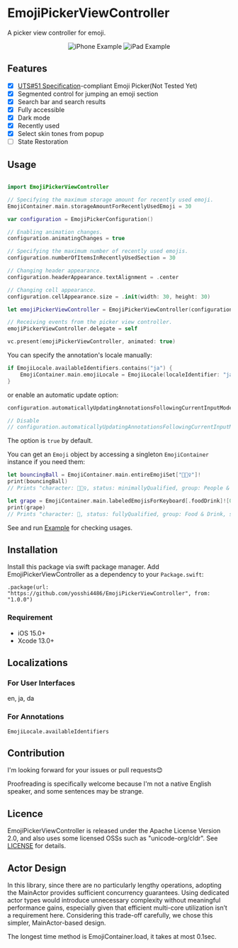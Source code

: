 # EmojiPickerViewController

A picker view controller for emoji.

<p align="center">
  <img src="https://raw.githubusercontent.com/yosshi4486/EmojiPickerViewController/main/samplegif_iphone.gif" alt="iPhone Example" />
  <img src="https://raw.githubusercontent.com/yosshi4486/EmojiPickerViewController/main/samplegif_ipad.gif" alt="iPad Example" />
</p>

## Features

-   [x] [UTS#51 Specification](https://unicode.org/reports/tr51/)-compliant Emoji Picker(Not Tested Yet)
-   [x] Segmented control for jumping an emoji section
-   [x] Search bar and search results
-   [x] Fully accessible
-   [x] Dark mode
-   [x] Recently used
-   [x] Select skin tones from popup
-   [ ] State Restoration

## Usage

```swift

import EmojiPickerViewController

// Specifying the maximum storage amount for recently used emoji.
EmojiContainer.main.storageAmountForRecentlyUsedEmoji = 30

var configuration = EmojiPickerConfiguration()

// Enabling animation changes.
configuration.animatingChanges = true

// Specifying the maximum number of recently used emojis.
configuration.numberOfItemsInRecentlyUsedSection = 30

// Changing header appearance.
configuration.headerAppearance.textAlignment = .center

// Changing cell appearance.
configuration.cellAppearance.size = .init(width: 30, height: 30)

let emojiPickerViewController = EmojiPickerViewController(configuration: configuration)

// Receiving events from the picker view controller.
emojiPickerViewController.delegate = self

vc.present(emojiPickerViewController, animated: true)

```

You can specify the annotation's locale manually:

```swift
if EmojiLocale.availableIdentifiers.contains("ja") {
    EmojiContainer.main.emojiLocale = EmojiLocale(localeIdentifier: "ja")!
}
```

or enable an automatic update option:

```swift
configuration.automaticallyUpdatingAnnotationsFollowingCurrentInputModeChange = true

// Disable
// configuration.automaticallyUpdatingAnnotationsFollowingCurrentInputModeChange = false
```

The option is `true` by default.

You can get an `Emoji` object by accessing a singleton `EmojiContainer` instance if you need them:

```swift
let bouncingBall = EmojiContainer.main.entireEmojiSet["⛹🏿‍♀"]!
print(bouncingBall)
// Prints "character: ⛹🏿‍♀, status: minimallyQualified, group: People & Body, subgroup: person-sport, cldrOrder: 2360, annotation: ball | dark skin tone | woman | woman bouncing ball, textToSpeech: woman bouncing ball: dark skin tone"

let grape = EmojiContainer.main.labeledEmojisForKeyboard[.foodDrink]![0]
print(grape)
// Prints "character: 🍇, status: fullyQualified, group: Food & Drink, subgroup: food-fruit, cldrOrder: 3323, annotation: fruit | grape | grapes, textToSpeech: grapes"
```

See and run [Example](./Example/) for checking usages.

## Installation

Install this package via swift package manager. Add EmojiPickerViewController as a dependency to your `Package.swift`:

`.package(url: "https://github.com/yosshi4486/EmojiPickerViewController", from: "1.0.0")`

### Requirement

-   iOS 15.0+
-   Xcode 13.0+

## Localizations

### For User Interfaces

en, ja, da

### For Annotations

`EmojiLocale.availableIdentifiers`

## Contribution

I'm looking forward for your issues or pull requests😊

Proofreading is specifically welcome because I'm not a native English speaker, and some sentences may be strange.

## Licence

EmojiPickerViewController is released under the Apache License Version 2.0, and also uses some licensed OSSs such as "unicode-org/cldr". See [LICENSE](./LICENSE) for details.

## Actor Design
In this library, since there are no particularly lengthy operations, adopting the MainActor provides sufficient concurrency guarantees. Using dedicated actor types would introduce unnecessary complexity without meaningful performance gains, especially given that efficient multi-core utilization isn’t a requirement here. Considering this trade-off carefully, we chose this simpler, MainActor-based design.

The longest time method is EmojiContainer.load, it takes at most 0.1sec.

